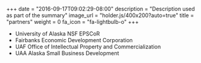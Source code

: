+++
date = "2016-09-17T09:02:29-08:00"
description = "Description used as part of the summary"
image_url = "holder.js/400x200?auto=true"
title = "partners"
weight = 0
fa_icon = "fa-lightbulb-o"
+++

* University of Alaska NSF EPSCoR
* Fairbanks Economic Development Corporation
* UAF Office of Intellectual Property and Commercialization
* UAA Alaska Small Business Development

